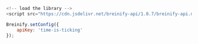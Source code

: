 >
```javascript
<!-- load the library -->
<script src="https://cdn.jsdelivr.net/breinify-api/1.0.7/breinify-api.min.js"></script>
```

>
```javascript
Breinify.setConfig({
    apiKey: 'time-is-ticking'
});
```
